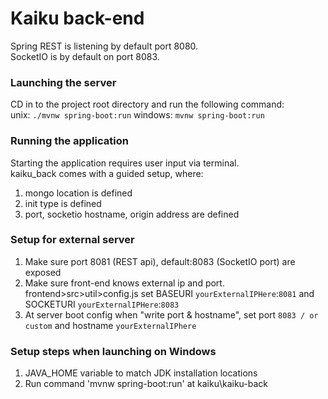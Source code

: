 # Kaiku back-end

Spring REST is listening by default port 8080.  
SocketIO is by default on port 8083. 

### Launching the server
CD in to the project root directory and run the following command:  
unix: `./mvnw spring-boot:run`
windows: `mvnw spring-boot:run`

### Running the application
Starting the application requires user input via terminal.  
kaiku_back comes with a guided setup, where:  
1. mongo location is defined
2. init type is defined
3. port, socketio hostname, origin address are defined

### Setup for external server
1. Make sure port 8081 (REST api), default:8083 (SocketIO port) are exposed  
2. Make sure front-end knows external ip and port. frontend>src>util>config.js set BASEURI `yourExternalIPHere`:`8081` and SOCKETURI `yourExternalIPHere`:`8083`
3. At server boot config when "write port & hostname", set port `8083 / or custom` and hostname `yourExternalIPhere`

### Setup steps when launching on Windows
1. JAVA_HOME variable to match JDK installation locations
2. Run command 'mvnw spring-boot:run' at kaiku\kaiku-back